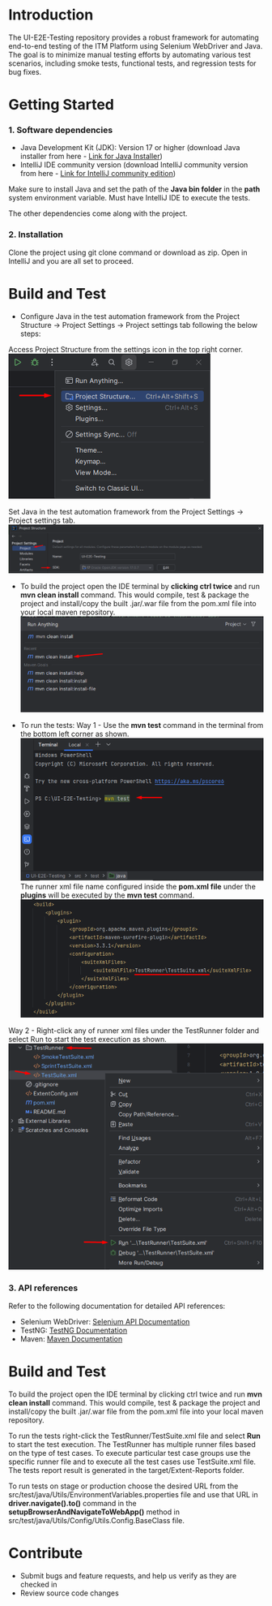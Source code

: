 # Introduction
The UI-E2E-Testing repository provides a robust framework for automating end-to-end testing of the ITM Platform using Selenium WebDriver and Java.
The goal is to minimize manual testing efforts by automating various test scenarios, including smoke tests, functional tests, and regression tests for bug fixes.

# Getting Started
### 1. Software dependencies

- Java Development Kit (JDK): Version 17 or higher (download Java installer from here - [Link for Java Installer](https://www.oracle.com/in/java/technologies/downloads/))
- IntelliJ IDE community version (download IntelliJ community version from here - [Link for IntelliJ community edition](https://www.jetbrains.com/idea/download/?section=windows))

Make sure to install Java and set the path of the **Java bin folder** in the **path** system environment variable. Must have IntelliJ IDE to execute the tests.

The other dependencies come along with the project.

### 2. Installation

Clone the project using git clone command or download as zip. Open in IntelliJ and you are all set to proceed.

# Build and Test

- Configure Java in the test automation framework from the Project Structure -> Project Settings -> Project settings tab following the below steps:

Access Project Structure from the settings icon in the top right corner.
![img.png](UE-E2E-Testing_Understading/ReadmeImages/img.png)

Set Java in the test automation framework from the Project Settings -> Project settings tab.
![img.png](UE-E2E-Testing_Understading/ReadmeImages/img2.png)

- To build the project open the IDE terminal by **clicking ctrl twice** and run **mvn clean install** command. This would compile, test & package the project and install/copy the built .jar/.war file from the pom.xml file into your local maven repository.
![img.png](UE-E2E-Testing_Understading/ReadmeImages/img3.png)

- To run the tests:
Way 1 - Use the **mvn test** command in the terminal from the bottom left corner as shown.
![img.png](UE-E2E-Testing_Understading/ReadmeImages/img4.png)
The runner xml file name configured inside the **pom.xml file** under the **plugins** will be executed by the **mvn test** command.
![img.png](UE-E2E-Testing_Understading/ReadmeImages/img5.png)

Way 2 - Right-click any of runner xml files under the TestRunner folder and select Run to start the test execution as shown.
![img.png](UE-E2E-Testing_Understading/ReadmeImages/img6.png)

### 3. API references
Refer to the following documentation for detailed API references:

- Selenium WebDriver: [Selenium API Documentation](https://www.selenium.dev/documentation/)
- TestNG: [TestNG Documentation](https://testng.org/)
- Maven: [Maven Documentation](https://maven.apache.org/guides/index.html)

# Build and Test
To build the project open the IDE terminal by clicking ctrl twice and run **mvn clean install** command. This would compile, test & package the project and install/copy the built .jar/.war file from the pom.xml file into your local maven repository.

To run the tests right-click the TestRunner/TestSuite.xml file and select **Run** to start the test execution. The TestRunner has multiple runner files based on the type of test cases. To execute particular test case groups use the specific runner file and to execute all the test cases use TestSuite.xml file. The tests report result is generated in the target/Extent-Reports folder.

To run tests on stage or production choose the desired URL from the src/test/java/Utils/EnvironmentVariables.properties file and use that URL in **driver.navigate().to()** command in the **setupBrowserAndNavigateToWebApp()** method in src/test/java/Utils/Config/Utils.Config.BaseClass file.

# Contribute

- Submit bugs and feature requests, and help us verify as they are checked in
- Review source code changes
